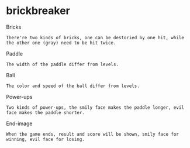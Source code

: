 brickbreaker
============
Bricks

	There're two kinds of bricks, one can be destoried by one hit, while the other one (gray) need to be hit twice.

Paddle

	The width of the paddle differ from levels.

Ball
	
	The color and speed of the ball differ from levels.

Power-ups

	Two kinds of power-ups, the smily face makes the paddle longer, evil face makes the paddle shorter.

End-image

	When the game ends, result and score will be shown, smily face for winning, evil face for losing.
